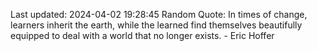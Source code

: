 Last updated: 2024-04-02 19:28:45
Random Quote: In times of change, learners inherit the earth, while the learned find themselves beautifully equipped to deal with a world that no longer exists. - Eric Hoffer